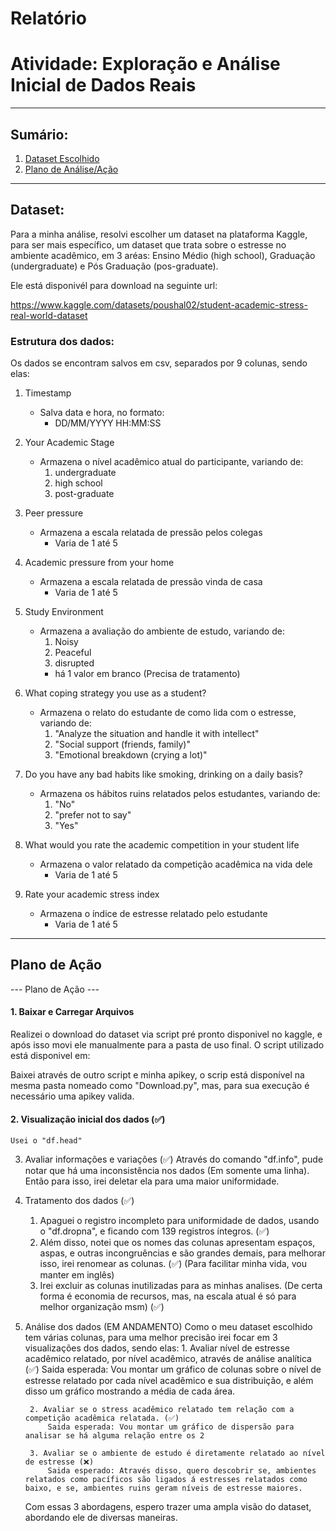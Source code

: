 # Relatório
# Atividade: Exploração e Análise Inicial de Dados Reais
---

## Sumário:

1. [Dataset Escolhido](#dataset)
2. [Plano de Análise/Ação](#plano-de-Ação)
---

## Dataset:

Para a minha análise, resolvi escolher um dataset na plataforma Kaggle, para ser mais específico, um dataset que trata sobre o estresse no ambiente acadêmico, em 3 aréas: Ensino Médio (high school), Graduação (undergraduate) e Pós Graduação (pos-graduate). 

Ele está disponivél para download na seguinte url:

https://www.kaggle.com/datasets/poushal02/student-academic-stress-real-world-dataset

### Estrutura dos dados:

Os dados se encontram salvos em csv, separados por 9 colunas, sendo elas:

1. Timestamp
    * Salva data e hora, no formato:
        * DD/MM/YYYY HH:MM:SS

2. Your Academic Stage
    * Armazena o nível acadêmico atual do participante, variando de:
        1. undergraduate
        2. high school
        3. post-graduate

3. Peer pressure
    * Armazena a escala relatada de pressão pelos colegas
        * Varia de 1 até 5

4. Academic pressure from your home
    * Armazena a escala relatada de pressão vinda de casa
        * Varia de 1 até 5

5. Study Environment
    * Armazena a avaliação do ambiente de estudo, variando de:
        1. Noisy
        2. Peaceful
        3. disrupted
        * há 1 valor em branco (Precisa de tratamento)

6. What coping strategy you use as a student?
    * Armazena o relato do estudante de como lida com o estresse, variando de:
        1. "Analyze the situation and handle it with intellect"
        2. "Social support (friends, family)"
        3. "Emotional breakdown (crying a lot)"

7. Do you have any bad habits like smoking, drinking on a daily basis?
    * Armazena os hábitos ruins relatados pelos estudantes, variando de:
        1. "No"
        2. "prefer not to say"
        3. "Yes"

8. What would you rate the academic  competition in your student life
    * Armazena o valor relatado da competição acadêmica na vida dele
        * Varia de 1 até 5

9. Rate your academic stress index
    * Armazena o índice de estresse relatado pelo estudante
        * Varia de 1 até 5

---

## Plano de Ação

--- Plano de Ação --- 

#### 1. Baixar e Carregar Arquivos
Realizei o download do dataset via script pré pronto disponivel no kaggle, e após isso movi ele manualmente para a pasta de uso final. O script utilizado está disponivel em: 



Baixei através de outro script e minha apikey, o scrip está disponível na mesma pasta nomeado como "Download.py", mas, para sua execução é necessário uma apikey valida.

#### 2. Visualização inicial dos dados (✅)
    Usei o "df.head"

3. Avaliar informações e variações (✅)
    Através do comando "df.info", pude notar que há uma inconsistência nos dados (Em somente uma linha). Então para isso, irei deletar ela para uma maior uniformidade.
    
4. Tratamento dos dados (✅)
    1. Apaguei o registro incompleto para uniformidade de dados, usando o "df.dropna", e ficando com 139 registros íntegros. (✅)
    2. Além disso, notei que os nomes das colunas apresentam espaços, aspas, e outras incongruências e são grandes demais, para melhorar isso, irei renomear as colunas. (✅)
        (Para facilitar minha vida, vou manter em inglês)
    3. Irei excluir as colunas inutilizadas para as minhas analises. (De certa forma é economia de recursos, mas, na escala atual é só para melhor organização msm) (✅)
         
5. Análise dos dados (EM ANDAMENTO)
    Como o meu dataset escolhido tem várias colunas, para uma melhor precisão irei focar em 3 visualizações dos dados, sendo elas:
        1. Avaliar nível de estresse acadêmico relatado, por nível acadêmico, através de análise analítica (✅)
            Saida esperada: Vou montar um gráfico de colunas sobre o nível de estresse relatado por cada nível acadêmico e sua distribuição, e além disso um gráfico mostrando a média de cada área.
        
        2. Avaliar se o stress acadêmico relatado tem relação com a competição acadêmica relatada. (✅)
            Saida esperada: Vou montar um gráfico de dispersão para analisar se há alguma relação entre os 2
            
        3. Avaliar se o ambiente de estudo é diretamente relatado ao nível de estresse (❌)
            Saida esperado: Através disso, quero descobrir se, ambientes relatados como pacíficos são ligados á estresses relatados como baixo, e se, ambientes ruins geram níveis de estresse maiores. 

    Com essas 3 abordagens, espero trazer uma ampla visão do dataset, abordando ele de diversas maneiras.
